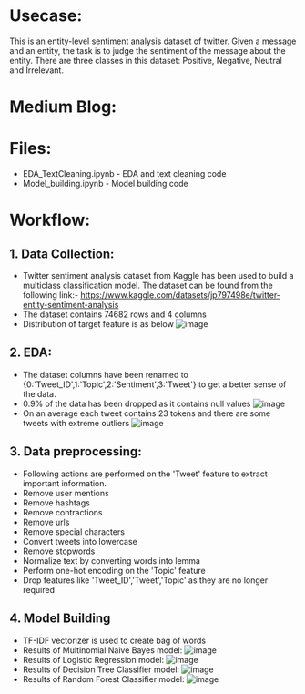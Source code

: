 # Usecase:
This is an entity-level sentiment analysis dataset of twitter. Given a message and an entity, the task is to judge the sentiment of the message about the entity. There are three classes in this dataset: Positive, Negative, Neutral and Irrelevant.

# Medium Blog:

# Files:
* EDA_TextCleaning.ipynb - EDA and text cleaning code
* Model_building.ipynb - Model building code

# Workflow:

## 1. Data Collection:
* Twitter sentiment analysis dataset from Kaggle has been used to build a multiclass classification model. The dataset can be found from the following link:-
https://www.kaggle.com/datasets/jp797498e/twitter-entity-sentiment-analysis
* The dataset contains 74682 rows and 4 columns
* Distribution of target feature is as below
![image](https://user-images.githubusercontent.com/49038495/180604148-a2c9f30f-8675-44dd-9558-5ed56e47eb90.png)

## 2. EDA:
* The dataset columns have been renamed to {0:'Tweet_ID',1:'Topic',2:'Sentiment',3:'Tweet'} to get a better sense of the data.
* 0.9% of the data has been dropped as it contains null values
![image](https://user-images.githubusercontent.com/49038495/180604286-710aba29-7787-4794-9c8d-f76db0e101d5.png)
* On an average each tweet contains 23 tokens and there are some tweets with extreme outliers
![image](https://user-images.githubusercontent.com/49038495/180604360-79800e2a-1299-4226-a485-5b9b7625bc89.png)

## 3. Data preprocessing:
* Following actions are performed on the 'Tweet' feature to extract important information.
* Remove user mentions
* Remove hashtags
* Remove contractions
* Remove urls
* Remove special characters
* Convert tweets into lowercase
* Remove stopwords
* Normalize text by converting words into lemma
* Perform one-hot encoding on the 'Topic' feature
* Drop features like 'Tweet_ID','Tweet','Topic' as they are no longer required

## 4. Model Building
* TF-IDF vectorizer is used to create bag of words
* Results of Multinomial Naive Bayes model:
![image](https://user-images.githubusercontent.com/49038495/180604622-5af54079-3112-45cc-8143-ea5c93e232b1.png)
* Results of Logistic Regression model:
![image](https://user-images.githubusercontent.com/49038495/180604643-78b1f3bb-cf4c-4804-a824-c706d376caae.png)
* Results of Decision Tree Classifier model:
![image](https://user-images.githubusercontent.com/49038495/180604662-7f819b8d-18d4-4146-aac9-72964487eb53.png)
* Results of Random Forest Classifier model:
![image](https://user-images.githubusercontent.com/49038495/180604683-09ffc6b2-f4e1-4fc4-b418-ce95c5fd3fa7.png)

